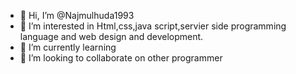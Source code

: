- 👋 Hi, I’m @Najmulhuda1993
- 👀 I’m interested in Html,css,java script,servier side  programming language and web design and  development.
- 🌱 I’m currently learning 
- 💞️ I’m looking to collaborate on other programmer
